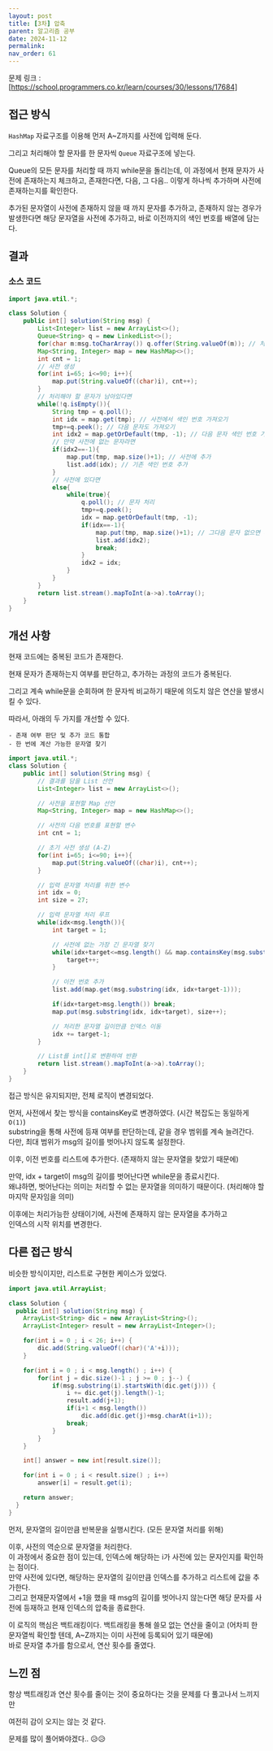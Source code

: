 ```yaml
---
layout: post
title: [3차] 압축
parent: 알고리즘 공부
date: 2024-11-12
permalink: 
nav_order: 61
---
```


문제 링크 : [https://school.programmers.co.kr/learn/courses/30/lessons/17684]

## 접근 방식

`HashMap` 자료구조를 이용해 먼저 A~Z까지를 사전에 입력해 둔다.

그리고 처리해야 할 문자를 한 문자씩 `Queue` 자료구조에 넣는다.

Queue의 모든 문자를 처리할 때 까지 while문을 돌리는데, 이 과정에서 현재 문자가 사전에 존재하는지 체크하고, 존재한다면, 다음, 그 다음.. 이렇게 하나씩 추가하며 사전에 존재하는지를 확인한다.

추가된 문자열이 사전에 존재하지 않을 때 까지 문자를 추가하고, 존재하지 않는 경우가 발생한다면 해당 문자열을 사전에 추가하고, 바로 이전까지의 색인 번호를 배열에 담는다.

## 결과

### 소스 코드

```java
import java.util.*;

class Solution {
    public int[] solution(String msg) {
        List<Integer> list = new ArrayList<>();
        Queue<String> q = new LinkedList<>();
        for(char m:msg.toCharArray()) q.offer(String.valueOf(m)); // 처리해야 할 문자 추가
        Map<String, Integer> map = new HashMap<>();
        int cnt = 1;
        // 사전 생성
        for(int i=65; i<=90; i++){
            map.put(String.valueOf((char)i), cnt++);
        }
        // 처리해야 할 문자가 남아있다면
        while(!q.isEmpty()){
            String tmp = q.poll();
            int idx = map.get(tmp); // 사전에서 색인 번호 가져오기
            tmp+=q.peek(); // 다음 문자도 가져오기
            int idx2 = map.getOrDefault(tmp, -1); // 다음 문자 색인 번호 가져오기
            // 만약 사전에 없는 문자라면
            if(idx2==-1){
                map.put(tmp, map.size()+1); // 사전에 추가
                list.add(idx); // 기존 색인 번호 추가
            }
            // 사전에 있다면
            else{
                while(true){
                    q.poll(); // 문자 처리
                    tmp+=q.peek();
                    idx = map.getOrDefault(tmp, -1);
                    if(idx==-1){
                        map.put(tmp, map.size()+1); // 그다음 문자 없으면 사전에 추가
                        list.add(idx2);
                        break;
                    }
                    idx2 = idx;
                }
            }
        }
        return list.stream().mapToInt(a->a).toArray();
    }
}
```

## 개선 사항

현재 코드에는 중복된 코드가 존재한다.

현재 문자가 존재하는지 여부를 판단하고, 추가하는 과정의 코드가 중복된다.

그리고 계속 while문을 순회하며 한 문자씩 비교하기 때문에 의도치 않은 연산을 발생시킬 수 있다.

따라서, 아래의 두 가지를 개선할 수 있다.

```
- 존재 여부 판단 및 추가 코드 통합
- 한 번에 계산 가능한 문자열 찾기
```

```java
import java.util.*;
class Solution {
    public int[] solution(String msg) {
        // 결과를 담을 List 선언
        List<Integer> list = new ArrayList<>();

        // 사전을 표현할 Map 선언
        Map<String, Integer> map = new HashMap<>();

        // 사전의 다음 번호를 표현할 변수
        int cnt = 1;

        // 초기 사전 생성 (A-Z)
        for(int i=65; i<=90; i++){
            map.put(String.valueOf((char)i), cnt++);
        }

        // 입력 문자열 처리를 위한 변수
        int idx = 0;
        int size = 27;

        // 입력 문자열 처리 루프
        while(idx<msg.length()){
            int target = 1;

            // 사전에 없는 가장 긴 문자열 찾기
            while(idx+target<=msg.length() && map.containsKey(msg.substring(idx, idx+target))){
                target++;
            }

            // 이전 번호 추가
            list.add(map.get(msg.substring(idx, idx+target-1)));

            if(idx+target>msg.length()) break;
            map.put(msg.substring(idx, idx+target), size++);

            // 처리한 문자열 길이만큼 인덱스 이동
            idx += target-1;
        }

        // List를 int[]로 변환하여 반환
        return list.stream().mapToInt(a->a).toArray();
    }
}
```

접근 방식은 유지되지만, 전체 로직이 변경되었다.

먼저, 사전에서 찾는 방식을 containsKey로 변경하였다. (시간 복잡도는 동일하게 `O(1)`)  
substring을 통해 사전에 등재 여부를 판단하는데, 같을 경우 범위를 계속 늘려간다.  
다만, 최대 범위가 msg의 길이를 벗어나지 않도록 설정한다.

이후, 이전 번호를 리스트에 추가한다. (존재하지 않는 문자열을 찾았기 때문에)

만약, idx + target이 msg의 길이를 벗어난다면 while문을 종료시킨다.  
왜냐하면, 벗어난다는 의미는 처리할 수 없는 문자열을 의미하기 때문이다. (처리해야 할 마지막 문자임을 의미)

이후에는 처리가능한 상태이기에, 사전에 존재하지 않는 문자열을 추가하고  
인덱스의 시작 위치를 변경한다.

## 다른 접근 방식

비슷한 방식이지만, 리스트로 구현한 케이스가 있었다.

```java
import java.util.ArrayList;

class Solution {
  public int[] solution(String msg) {
    ArrayList<String> dic = new ArrayList<String>();
    ArrayList<Integer> result = new ArrayList<Integer>();

    for(int i = 0 ; i < 26; i++) {
        dic.add(String.valueOf((char)('A'+i)));
    }

    for(int i = 0 ; i < msg.length() ; i++) {
        for(int j = dic.size()-1 ; j >= 0 ; j--) {
            if(msg.substring(i).startsWith(dic.get(j))) {
                i += dic.get(j).length()-1;
                result.add(j+1);
                if(i+1 < msg.length())
                    dic.add(dic.get(j)+msg.charAt(i+1));
                break;
            }
        }
    }

    int[] answer = new int[result.size()];

    for(int i = 0 ; i < result.size() ; i++)
        answer[i] = result.get(i);

    return answer;
  }
}
```

먼저, 문자열의 길이만큼 반복문을 실행시킨다. (모든 문자열 처리를 위해)

이후, 사전의 역순으로 문자열을 처리한다.  
이 과정에서 중요한 점이 있는데, 인덱스에 해당하는 i가 사전에 있는 문자인지를 확인하는 점이다.  
만약 사전에 있다면, 해당하는 문자열의 길이만큼 인덱스를 추가하고 리스트에 값을 추가한다.  
그리고 현재문자열에서 +1을 했을 때 msg의 길이를 벗어나지 않는다면 해당 문자를 사전에 등재하고 현재 인덱스의 압축을 종료한다.

이 로직의 핵심은 백트래킹이다. 백트래킹을 통해 쓸모 없는 연산을 줄이고 (어차피 한 문자열씩 확인할 텐데, A~Z까지는 이미 사전에 등록되어 있기 때문에)  
바로 문자열 추가를 함으로서, 연산 횟수를 줄였다.

## 느낀 점

항상 백트래킹과 연산 횟수를 줄이는 것이 중요하다는 것을 문제를 다 풀고나서 느끼지만

여전히 감이 오지는 않는 것 같다.

문제를 많이 풀어봐야겠다.. 😥😥

[https://school.programmers.co.kr/learn/courses/30/lessons/17684]: https://school.programmers.co.kr/learn/courses/30/lessons/17684
